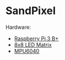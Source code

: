 # SandPixel

Hardware:
* [Raspberry Pi 3 B+](https://www.raspberrypi.org/products/raspberry-pi-3-model-b-plus/)
* [8x8 LED Matrix](https://www.adafruit.com/product/454) 
* [MPU6040](https://www.amazon.com/HiLetgo-MPU-6050-Accelerometer-Gyroscope-Converter/dp/B01DK83ZYQ/ref=sr_1_1_sspa?keywords=mpu6050&qid=1578289386&sr=8-1-spons&psc=1&spLa=ZW5jcnlwdGVkUXVhbGlmaWVyPUEyUkFBVDk4VlVVQzlQJmVuY3J5cHRlZElkPUEwMzg5NzE5Nk9IMEZDM05VOFBSJmVuY3J5cHRlZEFkSWQ9QTA3ODM3MDIyMUJJQzU1WjFJNTJZJndpZGdldE5hbWU9c3BfYXRmJmFjdGlvbj1jbGlja1JlZGlyZWN0JmRvTm90TG9nQ2xpY2s9dHJ1ZQ==)
